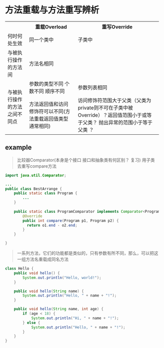 # 方法重载与方法重写辨析<br>

<table>
    <tr>
        <th></th><th>重载Overload</th><th>重写Override</th>
    </tr>
    <tr>
        <td>何时何处生效</td><td>同一个类中</td><td>子类中</td>
    <tr>
        <td>与被执行操作的方法间</td>
        <td colspan="2">方法名相同</td>
    </tr>
    <tr>
        <td rowspan="2">与被执行操作的方法之间不同点</td><td>参数的类型不同 个数不同 顺序不同</td><td>参数列表相同
    </tr>
    <tr>
        <td>方法返回值和访问修饰符可以不同(方法重载返回值类型通常相同)</td><td>访问修饰符范围大于父类（父类为private则不可在子类中被Override）？返回值范围小于或等于父类？ 抛出异常的范围小于等于父类 ？
    </tr>
</table>


## example
> 比较器Comparator(本身是个接口  接口和抽象类有何区别？ 复习) 用子类去重写compare方法
```java
import java.util.Comparator;

...
public class BestArrange {
    public static class Program {
        ...
    }
    
    public static class ProgramComparator implements Comparator<Program> {
        @Override
        public int compare(Program p1, Program p2) {
          return o1.end - o2.end;
        }
    }

}

```
>一系列方法，它们的功能都是类似的，只有参数有所不同，那么，可以把这一组方法名重载成同名方法
```java
class Hello {
    public void hello() {
        System.out.println("Hello, world!");
    }

    public void hello(String name) {
        System.out.println("Hello, " + name + "!");
    }

    public void hello(String name, int age) {
        if (age < 18) {
            System.out.println("Hi, " + name + "!");
        } else {
            System.out.println("Hello, " + name + "!");
        }
    }
}
```
